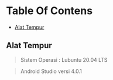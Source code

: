 # Table Of Contens
- [Alat Tempur](#alat)

## Alat Tempur
> Sistem Operasi : Lubuntu 20.04 LTS

> Android Studio versi 4.0.1

